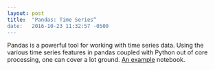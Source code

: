 ```yaml
---
layout: post
title:  "Pandas: Time Series“
date:   2016-10-23 11:32:57 -0500
---
```


Pandas is a powerful tool for working with time series data. Using the various time series features in pandas coupled with Python out of core processing, one can cover a lot ground. [An example](https://github.com/msamuel/hacks-pandas/blob/master/timeseries-hacking.ipynb, "Time Series") notebook.
